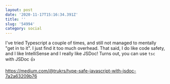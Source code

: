 ```yaml
---
layout: post
date: '2020-11-17T15:16:34.391Z'
title: ''
slug: '54994'
category: social
---
```

I&#39;ve tried Typescript a couple of times, and still not managed to mentally &quot;get in to it&quot;. I just find it too much overhead. That said, I do like code safety, and I like IntelliSense and I really like JSDoc! Turns out, you can use `tsc` with JSDoc 👍

https://medium.com/@trukrs/type-safe-javascript-with-jsdoc-7a2a63209b76
